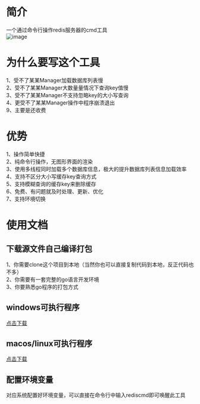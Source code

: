 # 简介
一个通过命令行操作redis服务器的cmd工具  
![image](https://user-images.githubusercontent.com/47658310/128879867-e96a8bce-05fa-4f27-8055-ef72710070b3.png)



# 为什么要写这个工具
1、受不了某某Manager加载数据库列表慢  
2、受不了某某Manager大数量量情况下查询key值慢  
3、受不了某某Manager不支持忽略key的大小写查询  
4、更受不了某某Manager操作中程序崩溃退出  
9、主要是还收费  

# 优势
1、操作简单快捷  
2、纯命令行操作，无图形界面的渲染  
3、使用多线程同时加载多个数据库信息，极大的提升数据库列表信息加载效率  
4、支持不区分大小写缓存key查询方式  
5、支持模糊查询的缓存key来删除缓存  
6、免费、有问题就及时处理、更新、优化  
7、支持环境切换

# 使用文档
## 下载源文件自己编译打包
1、你需要clone这个项目到本地（当然你也可以直接复制代码到本地，反正代码也不多）  
2、你需要有一套完整的go语言开发环境  
3、你要熟悉go程序的打包方式  

## windows可执行程序
[点击下载](https://raw.githubusercontent.com/pwzos/rediscmd/main/target/rediscmd.exe)

## macos/linux可执行程序
[点击下载](https://github.com/pwzos/rediscmd/raw/main/target/rediscmd)

## 配置环境变量
对应系统配置好环境变量，可以直接在命令行中输入rediscmd即可唤醒此工具

